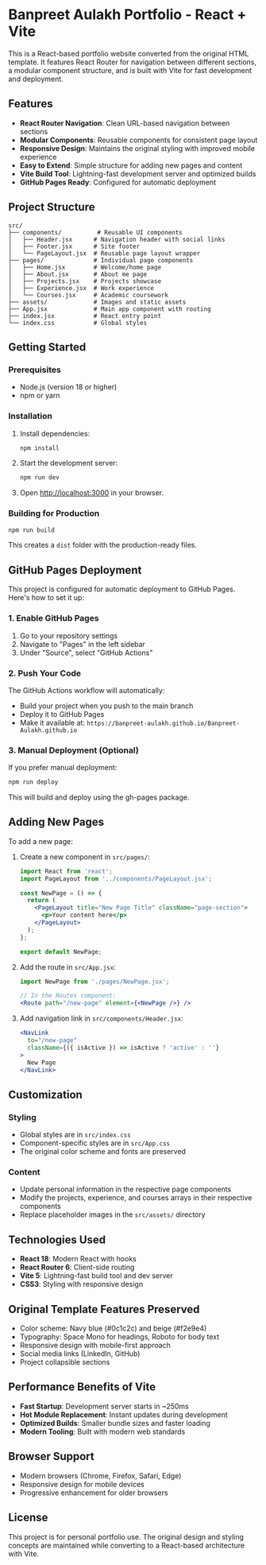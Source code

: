 # Banpreet Aulakh Portfolio - React + Vite

This is a React-based portfolio website converted from the original HTML template. It features React Router for navigation between different sections, a modular component structure, and is built with Vite for fast development and deployment.

## Features

- **React Router Navigation**: Clean URL-based navigation between sections
- **Modular Components**: Reusable components for consistent page layout
- **Responsive Design**: Maintains the original styling with improved mobile experience
- **Easy to Extend**: Simple structure for adding new pages and content
- **Vite Build Tool**: Lightning-fast development server and optimized builds
- **GitHub Pages Ready**: Configured for automatic deployment

## Project Structure

```
src/
├── components/          # Reusable UI components
│   ├── Header.jsx      # Navigation header with social links
│   ├── Footer.jsx      # Site footer
│   └── PageLayout.jsx  # Reusable page layout wrapper
├── pages/              # Individual page components
│   ├── Home.jsx        # Welcome/home page
│   ├── About.jsx       # About me page
│   ├── Projects.jsx    # Projects showcase
│   ├── Experience.jsx  # Work experience
│   └── Courses.jsx     # Academic coursework
├── assets/             # Images and static assets
├── App.jsx             # Main app component with routing
├── index.jsx           # React entry point
└── index.css           # Global styles
```

## Getting Started

### Prerequisites

- Node.js (version 18 or higher)
- npm or yarn

### Installation

1. Install dependencies:
   ```bash
   npm install
   ```

2. Start the development server:
   ```bash
   npm run dev
   ```

3. Open [http://localhost:3000](http://localhost:3000) in your browser.

### Building for Production

```bash
npm run build
```

This creates a `dist` folder with the production-ready files.

## GitHub Pages Deployment

This project is configured for automatic deployment to GitHub Pages. Here's how to set it up:

### 1. Enable GitHub Pages

1. Go to your repository settings
2. Navigate to "Pages" in the left sidebar
3. Under "Source", select "GitHub Actions"

### 2. Push Your Code

The GitHub Actions workflow will automatically:
- Build your project when you push to the main branch
- Deploy it to GitHub Pages
- Make it available at: `https://banpreet-aulakh.github.io/Banpreet-Aulakh.github.io`

### 3. Manual Deployment (Optional)

If you prefer manual deployment:

```bash
npm run deploy
```

This will build and deploy using the gh-pages package.

## Adding New Pages

To add a new page:

1. Create a new component in `src/pages/`:
   ```jsx
   import React from 'react';
   import PageLayout from '../components/PageLayout.jsx';

   const NewPage = () => {
     return (
       <PageLayout title="New Page Title" className="page-section">
         <p>Your content here</p>
       </PageLayout>
     );
   };

   export default NewPage;
   ```

2. Add the route in `src/App.jsx`:
   ```jsx
   import NewPage from './pages/NewPage.jsx';

   // In the Routes component:
   <Route path="/new-page" element={<NewPage />} />
   ```

3. Add navigation link in `src/components/Header.jsx`:
   ```jsx
   <NavLink 
     to="/new-page"
     className={({ isActive }) => isActive ? 'active' : ''}
   >
     New Page
   </NavLink>
   ```

## Customization

### Styling
- Global styles are in `src/index.css`
- Component-specific styles are in `src/App.css`
- The original color scheme and fonts are preserved

### Content
- Update personal information in the respective page components
- Modify the projects, experience, and courses arrays in their respective components
- Replace placeholder images in the `src/assets/` directory

## Technologies Used

- **React 18**: Modern React with hooks
- **React Router 6**: Client-side routing
- **Vite 5**: Lightning-fast build tool and dev server
- **CSS3**: Styling with responsive design

## Original Template Features Preserved

- Color scheme: Navy blue (#0c1c2c) and beige (#f2e9e4)
- Typography: Space Mono for headings, Roboto for body text
- Responsive design with mobile-first approach
- Social media links (LinkedIn, GitHub)
- Project collapsible sections

## Performance Benefits of Vite

- **Fast Startup**: Development server starts in ~250ms
- **Hot Module Replacement**: Instant updates during development
- **Optimized Builds**: Smaller bundle sizes and faster loading
- **Modern Tooling**: Built with modern web standards

## Browser Support

- Modern browsers (Chrome, Firefox, Safari, Edge)
- Responsive design for mobile devices
- Progressive enhancement for older browsers

## License

This project is for personal portfolio use. The original design and styling concepts are maintained while converting to a React-based architecture with Vite.

